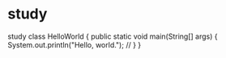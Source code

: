 # study

study
class HelloWorld {
public static void main(String[] args) {
System.out.println("Hello, world."); //
}
}
